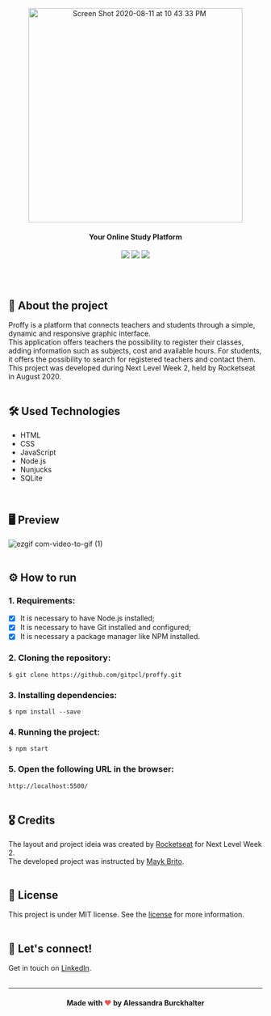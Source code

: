 <p align="center">
<img width="424" alt="Screen Shot 2020-08-11 at 10 43 33 PM" src="https://user-images.githubusercontent.com/68092946/90272095-dc0c2e80-de2a-11ea-808f-2a9d82d009c4.png"></p>

#### <div align="center">Your Online Study Platform</div>
<p align="center">
<img src="https://img.shields.io/github/license/alessandraburckhalter/Online-Study-Platform-Proffy?color=%23836FFF"> <img src="https://img.shields.io/npm/v/npm?color=%23836FFF"> <img src="https://img.shields.io/badge/proffy-NLW%202.0-%23836FFF"></p>

<br>
<br>

## :book: About the project
Proffy is a platform that connects teachers and students through a simple, dynamic and responsive graphic interface.<br>This application offers teachers the possibility to register their classes, adding information such as subjects, cost and available hours. For students, it offers the possibility to search for registered teachers and contact them. This project was developed during Next Level Week 2, held by Rocketseat in August 2020.
<br>
<br>
## :hammer_and_wrench: Used Technologies 
* HTML
* CSS
* JavaScript
* Node.js
* Nunjucks
* SQLite
<br>

## 🖥 Preview
![ezgif com-video-to-gif (1)](https://user-images.githubusercontent.com/68092946/90089997-ddd1d700-dcf0-11ea-81d4-943665065cce.gif)
<br>
<br>

## ⚙ How to run 
### 1. Requirements:<br>
- [x] It is necessary to have Node.js installed;
- [x] It is necessary to have Git installed and configured;
- [x] It is necessary a package manager like NPM installed.
### 2. Cloning the repository: 
```$ git clone https://github.com/gitpcl/proffy.git```
### 3. Installing dependencies:
```$ npm install --save```
### 4. Running the project:
```$ npm start```
### 5. Open the following URL in the browser:
```http://localhost:5500/```
<br>
<br>
## :medal_military: Credits
The layout and project ideia was created by [Rocketseat](https://github.com/Rocketseat) for Next Level Week 2.<br>
The developed project was instructed by [Mayk Brito](https://github.com/maykbrito).
<br> 
<br> 

## :page_with_curl: License
This project is under MIT license. See the [license](https://opensource.org/licenses/MIT) for more information.
<br /> 
<br /> 

## :wave: Let's connect!
Get in touch on [LinkedIn](https://www.linkedin.com/in/alessandra-burckhalter/).
<br /> 
<br /> 

****
####  <div align="center">Made with <span style="color: #e25555;">&#9829;</span> by Alessandra Burckhalter</div>
